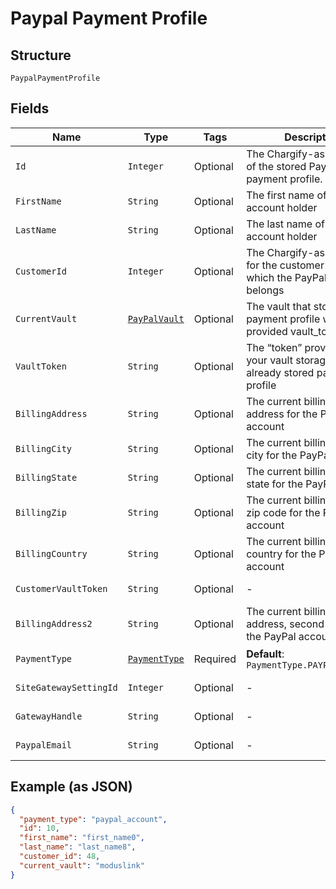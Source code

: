 
# Paypal Payment Profile

## Structure

`PaypalPaymentProfile`

## Fields

| Name | Type | Tags | Description | Getter | Setter |
|  --- | --- | --- | --- | --- | --- |
| `Id` | `Integer` | Optional | The Chargify-assigned ID of the stored PayPal payment profile. | Integer getId() | setId(Integer id) |
| `FirstName` | `String` | Optional | The first name of the PayPal account holder | String getFirstName() | setFirstName(String firstName) |
| `LastName` | `String` | Optional | The last name of the PayPal account holder | String getLastName() | setLastName(String lastName) |
| `CustomerId` | `Integer` | Optional | The Chargify-assigned id for the customer record to which the PayPal account belongs | Integer getCustomerId() | setCustomerId(Integer customerId) |
| `CurrentVault` | [`PayPalVault`](../../doc/models/pay-pal-vault.md) | Optional | The vault that stores the payment profile with the provided vault_token. | PayPalVault getCurrentVault() | setCurrentVault(PayPalVault currentVault) |
| `VaultToken` | `String` | Optional | The “token” provided by your vault storage for an already stored payment profile | String getVaultToken() | setVaultToken(String vaultToken) |
| `BillingAddress` | `String` | Optional | The current billing street address for the PayPal account | String getBillingAddress() | setBillingAddress(String billingAddress) |
| `BillingCity` | `String` | Optional | The current billing address city for the PayPal account | String getBillingCity() | setBillingCity(String billingCity) |
| `BillingState` | `String` | Optional | The current billing address state for the PayPal account | String getBillingState() | setBillingState(String billingState) |
| `BillingZip` | `String` | Optional | The current billing address zip code for the PayPal account | String getBillingZip() | setBillingZip(String billingZip) |
| `BillingCountry` | `String` | Optional | The current billing address country for the PayPal account | String getBillingCountry() | setBillingCountry(String billingCountry) |
| `CustomerVaultToken` | `String` | Optional | - | String getCustomerVaultToken() | setCustomerVaultToken(String customerVaultToken) |
| `BillingAddress2` | `String` | Optional | The current billing street address, second line, for the PayPal account | String getBillingAddress2() | setBillingAddress2(String billingAddress2) |
| `PaymentType` | [`PaymentType`](../../doc/models/payment-type.md) | Required | **Default**: `PaymentType.PAYPAL_ACCOUNT` | PaymentType getPaymentType() | setPaymentType(PaymentType paymentType) |
| `SiteGatewaySettingId` | `Integer` | Optional | - | Integer getSiteGatewaySettingId() | setSiteGatewaySettingId(Integer siteGatewaySettingId) |
| `GatewayHandle` | `String` | Optional | - | String getGatewayHandle() | setGatewayHandle(String gatewayHandle) |
| `PaypalEmail` | `String` | Optional | - | String getPaypalEmail() | setPaypalEmail(String paypalEmail) |

## Example (as JSON)

```json
{
  "payment_type": "paypal_account",
  "id": 10,
  "first_name": "first_name0",
  "last_name": "last_name8",
  "customer_id": 48,
  "current_vault": "moduslink"
}
```

